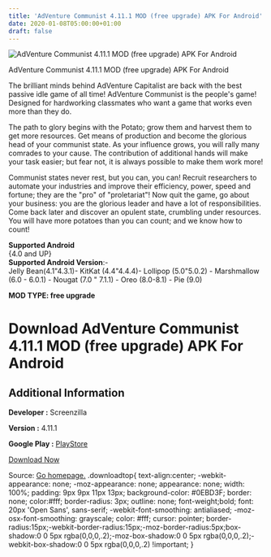 ```yaml
---
title: 'AdVenture Communist 4.11.1 MOD (free upgrade) APK For Android'
date: 2020-01-08T05:00:00+01:00
draft: false
---
```


![AdVenture Communist 4.11.1 MOD (free upgrade) APK For Android](https://i1.wp.com/apkhome.net/wp-content/uploads/2020/01/AdVenture-Communist.png "AdVenture Communist 4.11.1 MOD (free upgrade) APK For Android")

  

AdVenture Communist 4.11.1 MOD (free upgrade) APK For Android

The brilliant minds behind AdVenture Capitalist are back with the best passive idle game of all time! AdVenture Communist is the people's game! Designed for hardworking classmates who want a game that works even more than they do.

The path to glory begins with the Potato; grow them and harvest them to get more resources. Get means of production and become the glorious head of your communist state. As your influence grows, you will rally many comrades to your cause. The contribution of additional hands will make your task easier; but fear not, it is always possible to make them work more!

Communist states never rest, but you can, you can! Recruit researchers to automate your industries and improve their efficiency, power, speed and fortune; they are the "pro" of "proletariat"! Now quit the game, go about your business: you are the glorious leader and have a lot of responsibilities. Come back later and discover an opulent state, crumbling under resources. You will have more potatoes than you can count; and we know how to count!

**Supported Android**  
{4.0 and UP}  
**Supported Android Version**:-  
Jelly Bean(4.1"4.3.1)- KitKat (4.4"4.4.4)- Lollipop (5.0"5.0.2) - Marshmallow (6.0 - 6.0.1) - Nougat (7.0 " 7.1.1) - Oreo (8.0-8.1) - Pie (9.0)

**MOD TYPE: free upgrade**

Download AdVenture Communist 4.11.1 MOD (free upgrade) APK For Android
======================================================================

Additional Information
----------------------

**Developer :** Screenzilla

**Version :** 4.11.1

**Google Play :** [PlayStore](https://play.google.com/store/apps/details?id=com.kongregate.mobile.adventurecommunist.google)

  

[Download Now](https://store4app.co/post/adventure-communist-4-11-1-mod-free-upgrade-apk-for-android_1578426246)

  
Source: [Go homepage.](https://store4app.co/post/adventure-communist-4-11-1-mod-free-upgrade-apk-for-android_1578426246) .downloadtop{ text-align:center; -webkit-appearance: none; -moz-appearance: none; appearance: none; width: 100%; padding: 9px 9px 11px 13px; background-color: #0EBD3F; border: none; color:#fff; border-radius: 3px; outline: none; font-weight;bold; font: 20px 'Open Sans', sans-serif; -webkit-font-smoothing: antialiased; -moz-osx-font-smoothing: grayscale; color: #fff; cursor: pointer; border-radius:15px;-webkit-border-radius:15px;-moz-border-radius:5px;box-shadow:0 0 5px rgba(0,0,0,.2);-moz-box-shadow:0 0 5px rgba(0,0,0,.2);-webkit-box-shadow:0 0 5px rgba(0,0,0,.2) !important; }